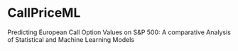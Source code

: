 # CallPriceML
Predicting European Call Option Values on S&amp;P 500:  A comparative Analysis of Statistical and Machine Learning Models

